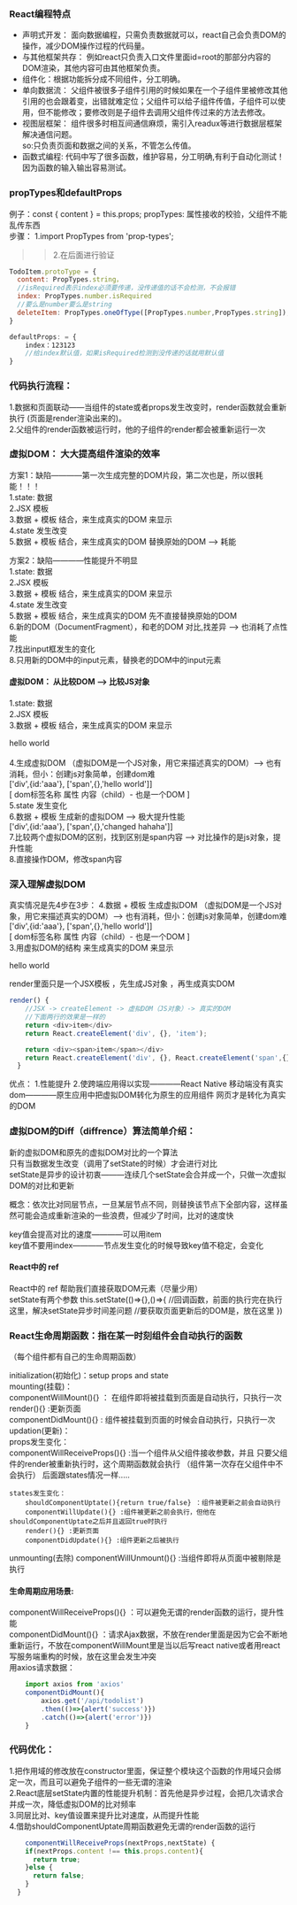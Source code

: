 ### React编程特点
* 声明式开发： 面向数据编程，只需负责数据就可以，react自己会负责DOM的操作，减少DOM操作过程的代码量。
* 与其他框架共存： 例如react只负责入口文件里面id=root的那部分内容的DOM渲染，其他内容可由其他框架负责。
* 组件化：根据功能拆分成不同组件，分工明确。
* 单向数据流： 父组件被很多子组件引用的时候如果在一个子组件里被修改其他引用的也会跟着变，出错就难定位；父组件可以给子组件传值，子组件可以使用，但不能修改；要修改则是子组件去调用父组件传过来的方法去修改。
* 视图层框架： 组件很多时相互间通信麻烦，需引入readux等进行数据层框架解决通信问题。  
            so:只负责页面和数据之间的关系，不管怎么传值。  
* 函数式编程:  代码中写了很多函数，维护容易，分工明确,有利于自动化测试！因为函数的输入输出容易测试。


### propTypes和defaultProps
例子：const { content } = this.props;
propTypes: 属性接收的校验，父组件不能乱传东西  
步骤： 1.import PropTypes from 'prop-types';  
>>2.在后面进行验证  
```javascript
TodoItem.protoType = {
  content: PropTypes.string，
  //isRequired表示index必须要传递，没传递值的话不会检测，不会报错
  index: PropTypes.number.isRequired 
  //要么是number要么是string
  deleteItem: PropTypes.oneOfType([PropTypes.number,PropTypes.string]),
}

defaultProps: = {
    index：123123 
    //给index默认值，如果isRequired检测到没传递的话就用默认值
}
```

### 代码执行流程：

1.数据和页面联动——当组件的state或者props发生改变时，render函数就会重新执行 (页面是render渲染出来的)。  
2.父组件的render函数被运行时，他的子组件的render都会被重新运行一次  

### 虚拟DOM： 大大提高组件渲染的效率
 
方案1：缺陷————第一次生成完整的DOM片段，第二次也是，所以很耗能！！！  
1.state: 数据  
2.JSX 模板  
3.数据 + 模板 结合，来生成真实的DOM 来显示  
4.state 发生改变  
5.数据 + 模板 结合，来生成真实的DOM 替换原始的DOM ——> 耗能  
  
方案2：缺陷————性能提升不明显  
1.state: 数据  
2.JSX 模板  
3.数据 + 模板 结合，来生成真实的DOM 来显示  
4.state 发生改变  
5.数据 + 模板 结合，来生成真实的DOM 先不直接替换原始的DOM  
6.新的DOM（DocumentFragment），和老的DOM 对比,找差异 ——> 也消耗了点性能  
7.找出input框发生的变化  
8.只用新的DOM中的input元素，替换老的DOM中的input元素  

#### 虚拟DOM： 从比较DOM —> 比较JS对象
1.state: 数据  
2.JSX 模板  
3.数据 + 模板 结合，来生成真实的DOM 来显示  
    <div id="aaa"><span>hello world</span></div>  
4.生成虚拟DOM （虚拟DOM是一个JS对象，用它来描述真实的DOM）——> 也有消耗，但小：创建js对象简单，创建dom难  
    ['div',{id:'aaa'}, ['span',{},'hello world']]  
    [ dom标签名称  属性  内容（child）- 也是一个DOM ]  
5.state 发生变化  
6.数据 + 模板  生成新的虚拟DOM ——> 极大提升性能  
    ['div',{id:'aaa'}, ['span',{},'changed hahaha']]   
7.比较两个虚拟DOM的区别，找到区别是span内容 ——> 对比操作的是js对象，提升性能  
8.直接操作DOM，修改span内容  


### 深入理解虚拟DOM

真实情况是先4步在3步： 
4.数据 + 模板 生成虚拟DOM （虚拟DOM是一个JS对象，用它来描述真实的DOM）—> 也有消耗，但小：创建js对象简单，创建dom难  
    ['div',{id:'aaa'}, ['span',{},'hello world']]  
    [ dom标签名称  属性  内容（child）- 也是一个DOM ]  
3.用虚拟DOM的结构 来生成真实的DOM 来显示  
    <div id="aaa"><span>hello world</span></div>  

render里面只是一个JSX模板 ，先生成JS对象 ，再生成真实DOM   
```javascript
render() {
    //JSX -> createElement -> 虚拟DOM（JS对象）-> 真实的DOM
    //下面两行的效果是一样的
    return <div>item</div>
    return React.createElement('div', {}, 'item');

    return <div><span>item</span></div>
    return React.createElement('div', {}, React.createElement('span',{},'item'));
  }
```
优点：
1.性能提升
2.使跨端应用得以实现————React Native
  移动端没有真实dom————原生应用中把虚拟DOM转化为原生的应用组件
  网页才是转化为真实的DOM


### 虚拟DOM的Diff（diffrence）算法简单介绍：
  
新的虚拟DOM和原先的虚拟DOM对比的一个算法  
只有当数据发生改变（调用了setState的时候）才会进行对比  
setState是异步的设计初衷———连续几个setState会合并成一个，只做一次虚拟DOM的对比和更新  
  
概念：依次比对同层节点，一旦某层节点不同，则替换该节点下全部内容，这样虽然可能会造成重新渲染的一些浪费，但减少了时间，比对的速度快  
  
key值会提高对比的速度————可以用item  
key值不要用index————节点发生变化的时候导致key值不稳定，会变化  

#### React中的 ref
React中的 ref 帮助我们直接获取DOM元素（尽量少用）  
setState有两个参数 this.setState(()=>{},()=>{
    //回调函数，前面的执行完在执行这里，解决setState异步时间差问题
    //要获取页面更新后的DOM是，放在这里
})


### React生命周期函数：指在某一时刻组件会自动执行的函数
（每个组件都有自己的生命周期函数）

initialization(初始化)：setup props and state  
mounting(挂载)：  
    componentWillMount(){} ： 在组件即将被挂载到页面是自动执行，只执行一次  
    render(){} :更新页面  
    componentDidMount(){}  : 组件被挂载到页面的时候会自动执行，只执行一次  
updation(更新)：  
    props发生变化：  
        componentWillReceiveProps(){} :当一个组件从父组件接收参数，并且
                                       只要父组件的render被重新执行时，这个周期函数就会执行
                                       （组件第一次存在父组件中不会执行）
        后面跟states情况一样.....

    states发生变化：
        shouldComponentUptate(){return true/false} ：组件被更新之前会自动执行
        componentWillUpdate(){} :组件被更新之前会执行，但他在shouldComponentUptate之后并且返回true时执行
        render(){} :更新页面
        componentDidUpdate(){} :组件更新之后被执行
unmounting(去除)
        componentWillUnmount(){} :当组件即将从页面中被剔除是执行


#### 生命周期应用场景:

componentWillReceiveProps(){} ：可以避免无谓的render函数的运行，提升性能  
componentDidMount(){} ：请求Ajax数据，不放在render里面是因为它会不断地重新运行，不放在componentWillMount里是当以后写react native或者用react写服务端重构的时候，放在这里会发生冲突  
用axios请求数据：  
```javascript
    import axios from 'axios'
    componentDidMount(){
        axios.get('/api/todolist')
        .then(()=>{alert('success')})
        .catch(()=>{alert('error')})
    }
```

### 代码优化：
1.把作用域的修改放在constructor里面，保证整个模块这个函数的作用域只会绑定一次，而且可以避免子组件的一些无谓的渲染  
2.React底层setState内置的性能提升机制：首先他是异步过程，会把几次请求合并成一次，降低虚拟DOM的比对频率  
3.同层比对、key值设置来提升比对速度，从而提升性能  
4.借助shouldComponentUptate周期函数避免无谓的render函数的运行  
```javascript
    componentWillReceiveProps(nextProps,nextState) {
    if(nextProps.content !== this.props.content){
      return true;
    }else {
      return false;
    }
  }
```
